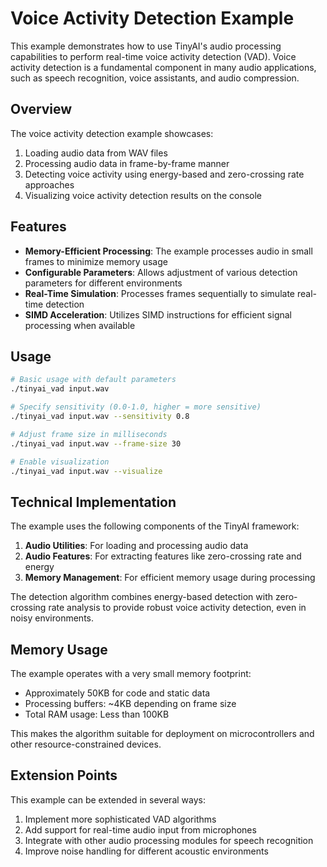 # Voice Activity Detection Example

This example demonstrates how to use TinyAI's audio processing capabilities to perform real-time voice activity detection (VAD). Voice activity detection is a fundamental component in many audio applications, such as speech recognition, voice assistants, and audio compression.

## Overview

The voice activity detection example showcases:

1. Loading audio data from WAV files
2. Processing audio data in frame-by-frame manner
3. Detecting voice activity using energy-based and zero-crossing rate approaches
4. Visualizing voice activity detection results on the console

## Features

- **Memory-Efficient Processing**: The example processes audio in small frames to minimize memory usage
- **Configurable Parameters**: Allows adjustment of various detection parameters for different environments
- **Real-Time Simulation**: Processes frames sequentially to simulate real-time detection
- **SIMD Acceleration**: Utilizes SIMD instructions for efficient signal processing when available

## Usage

```bash
# Basic usage with default parameters
./tinyai_vad input.wav

# Specify sensitivity (0.0-1.0, higher = more sensitive)
./tinyai_vad input.wav --sensitivity 0.8

# Adjust frame size in milliseconds
./tinyai_vad input.wav --frame-size 30

# Enable visualization
./tinyai_vad input.wav --visualize
```

## Technical Implementation

The example uses the following components of the TinyAI framework:

1. **Audio Utilities**: For loading and processing audio data
2. **Audio Features**: For extracting features like zero-crossing rate and energy
3. **Memory Management**: For efficient memory usage during processing

The detection algorithm combines energy-based detection with zero-crossing rate analysis to provide robust voice activity detection, even in noisy environments.

## Memory Usage

The example operates with a very small memory footprint:

- Approximately 50KB for code and static data
- Processing buffers: ~4KB depending on frame size
- Total RAM usage: Less than 100KB

This makes the algorithm suitable for deployment on microcontrollers and other resource-constrained devices.

## Extension Points

This example can be extended in several ways:

1. Implement more sophisticated VAD algorithms
2. Add support for real-time audio input from microphones
3. Integrate with other audio processing modules for speech recognition
4. Improve noise handling for different acoustic environments
